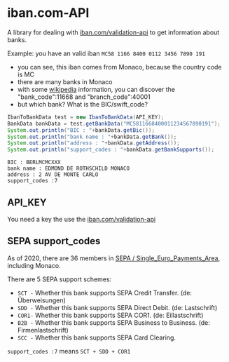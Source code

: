 # iban.com-API

A library for dealing with [iban.com/validation-api](https://www.iban.com/validation-api) to get information about banks.

Example: you have an valid iban `MC58 1166 8400 0112 3456 7890 191`
* you can see, this iban comes from Monaco, because the country code is MC
* there are many banks in Monaco 
* with some [wikipedia](https://en.wikipedia.org/wiki/International_Bank_Account_Number) information, you can discover the "bank_code":11668 and "branch_code":40001
* but which bank? What is the BIC/swift_code?

```java
IbanToBankData test = new IbanToBankData(API_KEY);
BankData bankData = test.getBankData("MC5811668400011234567890191");
System.out.println("BIC : "+bankData.getBic());
System.out.println("bank name : "+bankData.getBank());
System.out.println("address : "+bankData.getAddress());
System.out.println("support_codes : "+bankData.getBankSupports());
```

```
BIC : BERLMCMCXXX
bank name : EDMOND DE ROTHSCHILD MONACO
address : 2 AV DE MONTE CARLO
support_codes :7
```

## API_KEY

You need a key the use the [iban.com/validation-api](https://www.iban.com/validation-api)

## SEPA support_codes

As of 2020, there are 36 members in [SEPA / Single_Euro_Payments_Area](https://en.wikipedia.org/wiki/Single_Euro_Payments_Area), including Monaco.

There are 5 SEPA support schemes:
* `SCT -` Whether this bank supports SEPA Credit Transfer.      (de: Überweisungen)
* `SDD -` Whether this bank supports SEPA Direct Debit.         (de: Lastschrift)
* `COR1-` Whether this bank supports SEPA COR1.                 (de: Eillastschrift) 
* `B2B -` Whether this bank supports SEPA Business to Business. (de: Firmenlastschrift) 
* `SCC -` Whether this bank supports SEPA Card Clearing.

`support_codes :7` means `SCT + SDD + COR1`
